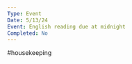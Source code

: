 ```yaml
---
Type: Event
Date: 5/13/24
Event: English reading due at midnight
Completed: No
---
```

#housekeeping 